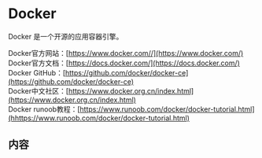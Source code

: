 # Docker
Docker 是一个开源的应用容器引擎。

Docker官方网站：[https://www.docker.com//](https://www.docker.com/)        
Docker官方文档：[https://docs.docker.com/](https://docs.docker.com/)      
Docker GitHub：[https://github.com/docker/docker-ce](https://github.com/docker/docker-ce)     
Docker中文社区：[https://www.docker.org.cn/index.html](https://www.docker.org.cn/index.html)     
Docker runoob教程：[https://www.runoob.com/docker/docker-tutorial.html](hhttps://www.runoob.com/docker/docker-tutorial.html)

## 内容
